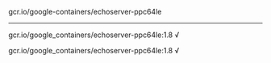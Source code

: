 gcr.io/google-containers/echoserver-ppc64le 

----
gcr.io/google_containers/echoserver-ppc64le:1.8 √

gcr.io/google_containers/echoserver-ppc64le:1.8 √


